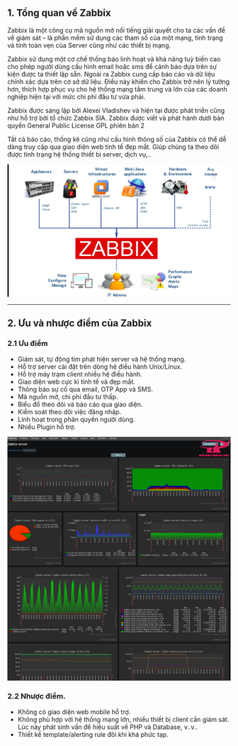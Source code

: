 ## 1. Tổng quan về Zabbix

  Zabbix là một công cụ mã nguồn mở nổi tiếng giải quyết cho ta các vấn đề về giám sát – là phần mềm sử dụng các tham số của một mạng, tình trạng và tính toàn vẹn của Server cũng như các thiết bị mạng.

  Zabbix sử dụng một cơ chế thống báo linh hoạt và khả năng tuỳ biến cao cho phép người dùng cấu hình email hoặc sms để cảnh báo dựa trên sự kiện được ta thiết lập sẵn. Ngoài ra Zabbix cung cấp báo cáo và dữ liệu chính xác dựa trên cơ sở dữ liệu. Điều này khiến cho Zabbix trở nên lý tưởng hơn, thích hợp phục vụ cho hệ thống mạng tầm trung và lớn của các doanh nghiệp hiện tại với mức chi phí đầu tư vừa phải.

  Zabbix được sáng lập bởi Alexei Vladishev và hiện tại được phát triển cũng như hỗ trợ bởi tổ chức Zabbix SIA. Zabbix được viết và phát hành dưới bản quyền General Public License GPL phiên bản 2

  Tất cả báo cáo, thống kê cũng như cấu hình thông số của Zabbix có thể dễ dàng truy cập qua giao diện web tinh tế đẹp mắt. Giúp chúng ta theo dõi được tình trạng hệ thống thiết bị server, dịch vụ,..
<div align="center">
  <img src="https://github.com/hogun0qyhun/Internship-process-report/blob/main/monitoring%20tools/Zabbix%20tool/picture/zabbix-monitor-edit-1.png" />
</div>

___

 ## 2. Ưu và nhược điểm của Zabbix
### 2.1 Ưu điểm

- Giám sát, tự động tìm phát hiện server và hệ thống mạng.
- Hỗ trợ server cài đặt trên dòng hệ điều hành Unix/Linux.
- Hỗ trợ máy trạm client nhiều hệ điều hành.
- Giao diện web cực kì tinh tế và đẹp mắt.
- Thông báo sự cố qua email, OTP App và SMS.
- Mã nguồn mở, chi phí đầu tư thấp.
- Biểu đổ theo dõi và báo cáo qua giao diện.
- Kiểm soát theo dõi việc đăng nhập.
- Linh hoạt trong phân quyền người dùng.
- Nhiều Plugin hỗ trợ.

<div align="center">
  <img src="https://raw.githubusercontent.com/hogun0qyhun/Internship-process-report/main/monitoring%20tools/Zabbix%20tool/picture/image.png" />
</div>


### 2.2 Nhược điểm.

- Không có giao diện web mobile hỗ trợ.
- Không phù hợp với hệ thống mạng lớn, nhiều thiết bị client cần giám sát. Lúc này phát sinh vấn đề hiệu suất về PHP và Database, v..v..
- Thiết kế template/alerting rule đôi khi khá phức tạp.








 
